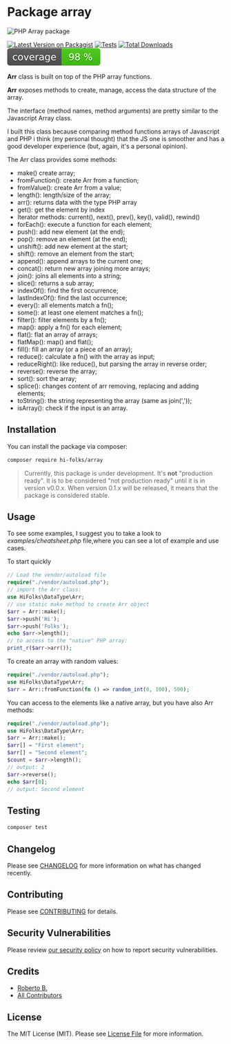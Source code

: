 # Package array

![PHP Array package](https://raw.githubusercontent.com/Hi-Folks/array/main/cover-arr.png)

[![Latest Version on Packagist](https://img.shields.io/packagist/v/hi-folks/array.svg?style=flat-square)](https://packagist.org/packages/hi-folks/array)
[![Tests](https://github.com/hi-folks/array/actions/workflows/run-tests.yml/badge.svg?branch=main)](https://github.com/hi-folks/array/actions/workflows/run-tests.yml)
[![Total Downloads](https://img.shields.io/packagist/dt/hi-folks/array.svg?style=flat-square)](https://packagist.org/packages/hi-folks/array)
[![Test Coverage](https://raw.githubusercontent.com/Hi-Folks/array/main/badge-coverage.svg)](https://packagist.org/packages/hi-folks/array)

**Arr** class is built on top of the PHP array functions.

**Arr** exposes methods to create, manage, access the data structure of the array.

The interface (method names, method arguments) are pretty similar to the Javascript Array class.

I built this class because comparing method functions arrays of Javascript and PHP i think (my personal thought) that the JS one is smoother and has a good developer experience (but, again, it's a personal opinion).

The Arr class provides some methods:
- make() create array;
- fromFunction(): create Arr from a function;
- fromValue(): create Arr from a value;
- length(): length/size of the array;
- arr(): returns data with the type PHP array
- get(): get the element by index
- Iterator methods: current(), next(), prev(), key(), valid(), rewind()
- forEach(): execute a function for each element;
- push(): add new element (at the end);
- pop(): remove an element (at the end);
- unshift(): add new element at the start;
- shift(): remove an element from the start;
- append(): append arrays to the current one;
- concat(): return new array joining more arrays;
- join(): joins all elements into a string;
- slice(): returns a sub array;
- indexOf(): find the first occurrence;
- lastIndexOf(): find the last occurrence;
- every(): all elements match a fn();
- some(): at least one element matches a fn();
- filter(): filter elements by a fn();
- map(): apply a fn() for each element;
- flat(): flat an array of arrays;
- flatMap(): map() and flat();
- fill(): fill an array (or a piece of an array);
- reduce(): calculate a fn() with the array as input;
- reduceRight(): like reduce(), but parsing the array in reverse order;
- reverse(): reverse the array;
- sort(): sort the array;
- splice(): changes content of arr removing, replacing and adding elements;
- toString(): the string representing the array (same as join(','));
- isArray(): check if the input is an array.

## Installation

You can install the package via composer:

```bash
composer require hi-folks/array
```

> Currently, this package is under development. It's **not** "production ready". It is to be considered "not production ready" until it is in version v0.0.x. When version 0.1.x will be released, it means that the package is considered stable.

## Usage

To see some examples, I suggest you to take a look to *examples/cheatsheet.php* file,where you can see a lot of example and use cases.

To start quickly
```php
// Load the vendor/autoload file
require("./vendor/autoload.php");
// import the Arr class:
use HiFolks\DataType\Arr;
// use static make method to create Arr object
$arr = Arr::make();
$arr->push('Hi');
$arr->push('Folks');
echo $arr->length();
// to access to the "native" PHP array:
print_r($arr->arr());
```
To create an array with random values:
```php
require("./vendor/autoload.php");
use HiFolks\DataType\Arr;
$arr = Arr::fromFunction(fn () => random_int(0, 100), 500);
```

You can access to the elements like a native array, but you have also Arr methods:
```php
require("./vendor/autoload.php");
use HiFolks\DataType\Arr;
$arr = Arr::make();
$arr[] = "First element";
$arr[] = "Second element";
$count = $arr->length();
// output: 2
$arr->reverse();
echo $arr[0];
// output: Second element
```

## Testing

```bash
composer test
```

## Changelog

Please see [CHANGELOG](CHANGELOG.md) for more information on what has changed recently.

## Contributing

Please see [CONTRIBUTING](.github/CONTRIBUTING.md) for details.

## Security Vulnerabilities

Please review [our security policy](../../security/policy) on how to report security vulnerabilities.

## Credits

- [Roberto B.](https://github.com/roberto-butti)
- [All Contributors](../../contributors)

## License

The MIT License (MIT). Please see [License File](LICENSE.md) for more information.
